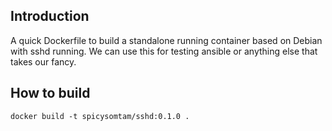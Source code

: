 ## Introduction

A quick Dockerfile to build a standalone running container based on Debian with sshd running. We can use this for testing ansible or anything else that takes our fancy.

## How to build
```
docker build -t spicysomtam/sshd:0.1.0 .
```
